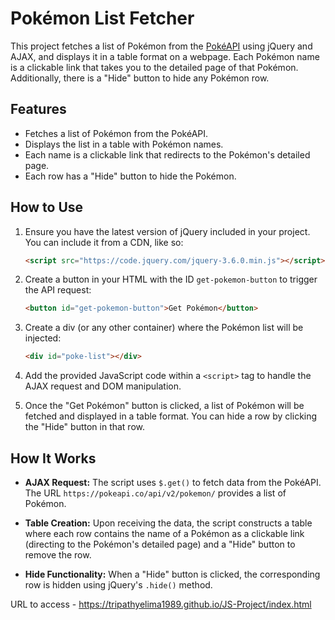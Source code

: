 # Pokémon List Fetcher

This project fetches a list of Pokémon from the [PokéAPI](https://pokeapi.co) using jQuery and AJAX, and displays it in a table format on a webpage. Each Pokémon name is a clickable link that takes you to the detailed page of that Pokémon. Additionally, there is a "Hide" button to hide any Pokémon row.

## Features

- Fetches a list of Pokémon from the PokéAPI.
- Displays the list in a table with Pokémon names.
- Each name is a clickable link that redirects to the Pokémon's detailed page.
- Each row has a "Hide" button to hide the Pokémon.

## How to Use

1. Ensure you have the latest version of jQuery included in your project. You can include it from a CDN, like so:

    ```html
    <script src="https://code.jquery.com/jquery-3.6.0.min.js"></script>
    ```

2. Create a button in your HTML with the ID `get-pokemon-button` to trigger the API request:

    ```html
    <button id="get-pokemon-button">Get Pokémon</button>
    ```

3. Create a div (or any other container) where the Pokémon list will be injected:

    ```html
    <div id="poke-list"></div>
    ```

4. Add the provided JavaScript code within a `<script>` tag to handle the AJAX request and DOM manipulation.

5. Once the "Get Pokémon" button is clicked, a list of Pokémon will be fetched and displayed in a table format. You can hide a row by clicking the "Hide" button in that row.

## How It Works

- **AJAX Request:** The script uses `$.get()` to fetch data from the PokéAPI. The URL `https://pokeapi.co/api/v2/pokemon/` provides a list of Pokémon.
  
- **Table Creation:** Upon receiving the data, the script constructs a table where each row contains the name of a Pokémon as a clickable link (directing to the Pokémon's detailed page) and a "Hide" button to remove the row.

- **Hide Functionality:** When a "Hide" button is clicked, the corresponding row is hidden using jQuery's `.hide()` method.

URL to access - https://tripathyelima1989.github.io/JS-Project/index.html 
  
